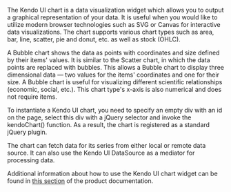 The Kendo UI chart is a data visualization widget which allows you to output a graphical representation of your data. It is useful when you would like to utilize modern browser technologies such as SVG or Canvas for interactive data visualizations. The chart supports various chart types such as area, bar, line, scatter, pie and donut, etc. as well as stock (OHLC).

A Bubble chart shows the data as points with coordinates and size defined by their items' values. It is similar to the Scatter chart, in which the data points are replaced with bubbles. This allows a Bubble chart to display three dimensional data — two values for the items' coordinates and one for their size. A Bubble chart is useful for visualizing different scientific relationships (economic, social, etc.). This chart type's x-axis is also numerical and does not require items.

To instantiate a Kendo UI chart, you need to specify an empty div with an id on the page, select this div with a jQuery selector and invoke the kendoChart() function. As a result, the chart is registered as a standard jQuery plugin.

The chart can fetch data for its series from either local or remote data source. It can also use the Kendo UI DataSource as a mediator for processing data.

Additional information about how to use the Kendo UI chart widget can be found in [this section](http://docs.telerik.com/kendo-ui/dataviz/chart/overview) of the product documentation.

